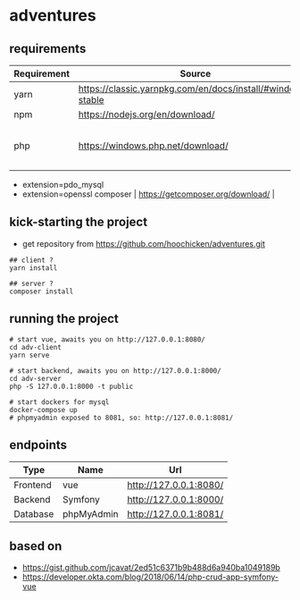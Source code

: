 # adventures

## requirements

| Requirement | Source | Note |
| --- | --- | --- |
yarn | <https://classic.yarnpkg.com/en/docs/install/#windows-stable> |
npm | <https://nodejs.org/en/download/> | 
php | <https://windows.php.net/download/> | php.ini mit folgenden aktivierten Modulen:
   * extension=pdo_mysql
   * extension=openssl
composer | <https://getcomposer.org/download/> | 

## kick-starting the project

* get repository from <https://github.com/hoochicken/adventures.git>

~~~cli
## client ? 
yarn install

## server ? 
composer install
~~~

## running the project

```
# start vue, awaits you on http://127.0.0.1:8080/ 
cd adv-client
yarn serve

# start backend, awaits you on http://127.0.0.1:8000/
cd adv-server
php -S 127.0.0.1:8000 -t public

# start dockers for mysql
docker-compose up
# phpmyadmin exposed to 8081, so: http://127.0.0.1:8081/
```

## endpoints

| Type | Name | Url |
| --- | --- | --- |
Frontend | vue | <http://127.0.0.1:8080/>
Backend | Symfony | <http://127.0.0.1:8000/>
Database | phpMyAdmin | <http://127.0.0.1:8081/>

## based on

* <https://gist.github.com/jcavat/2ed51c6371b9b488d6a940ba1049189b>
* <https://developer.okta.com/blog/2018/06/14/php-crud-app-symfony-vue>
